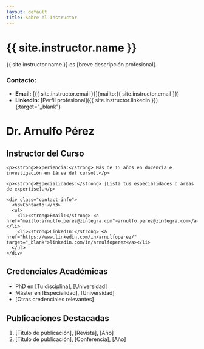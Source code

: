 ```yaml
---
layout: default
title: Sobre el Instructor
---
```



# {{ site.instructor.name }}

{{ site.instructor.name }} es [breve descripción profesional].

### Contacto:
- **Email:** [{{ site.instructor.email }}](mailto:{{ site.instructor.email }})
- **LinkedIn:** [Perfil profesional]({{ site.instructor.linkedin }}){:target="_blank"}

# Dr. Arnulfo Pérez

<div class="instructor-profile">
  <div class="instructor-info">
    <h2>Instructor del Curso</h2>
    
    <p><strong>Experiencia:</strong> Más de 15 años en docencia e investigación en [área del curso].</p>
    
    <p><strong>Especialidades:</strong> [Lista tus especialidades o áreas de expertise].</p>
    
    <div class="contact-info">
      <h3>Contacto:</h3>
      <ul>
        <li><strong>Email:</strong> <a href="mailto:arnulfo.perez@zintegra.com">arnulfo.perez@zintegra.com</a></li>
        <li><strong>LinkedIn:</strong> <a href="https://www.linkedin.com/in/arnulfoperez/" target="_blank">linkedin.com/in/arnulfoperez</a></li>
      </ul>
    </div>
  </div>
</div>

## Credenciales Académicas

- PhD en [Tu disciplina], [Universidad]
- Máster en [Especialidad], [Universidad]
- [Otras credenciales relevantes]

## Publicaciones Destacadas

1. [Título de publicación], [Revista], [Año]
2. [Título de publicación], [Conferencia], [Año]

